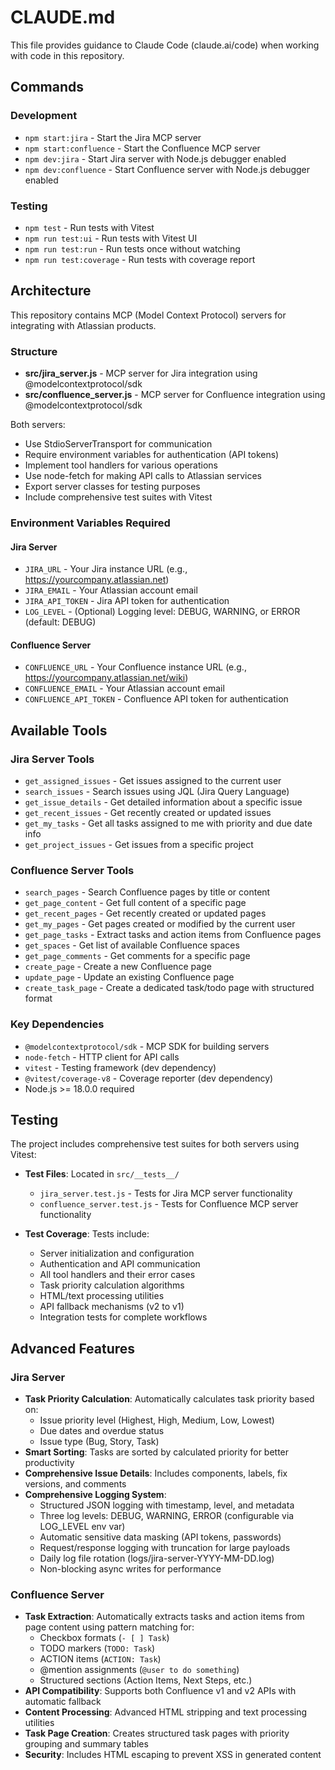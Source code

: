 # CLAUDE.md

This file provides guidance to Claude Code (claude.ai/code) when working with code in this repository.

## Commands

### Development
- `npm start:jira` - Start the Jira MCP server
- `npm start:confluence` - Start the Confluence MCP server  
- `npm dev:jira` - Start Jira server with Node.js debugger enabled
- `npm dev:confluence` - Start Confluence server with Node.js debugger enabled

### Testing
- `npm test` - Run tests with Vitest
- `npm run test:ui` - Run tests with Vitest UI
- `npm run test:run` - Run tests once without watching
- `npm run test:coverage` - Run tests with coverage report

## Architecture

This repository contains MCP (Model Context Protocol) servers for integrating with Atlassian products.

### Structure
- **src/jira_server.js** - MCP server for Jira integration using @modelcontextprotocol/sdk
- **src/confluence_server.js** - MCP server for Confluence integration using @modelcontextprotocol/sdk

Both servers:
- Use StdioServerTransport for communication
- Require environment variables for authentication (API tokens)
- Implement tool handlers for various operations
- Use node-fetch for making API calls to Atlassian services
- Export server classes for testing purposes
- Include comprehensive test suites with Vitest

### Environment Variables Required

#### Jira Server
- `JIRA_URL` - Your Jira instance URL (e.g., https://yourcompany.atlassian.net)
- `JIRA_EMAIL` - Your Atlassian account email
- `JIRA_API_TOKEN` - Jira API token for authentication
- `LOG_LEVEL` - (Optional) Logging level: DEBUG, WARNING, or ERROR (default: DEBUG)

#### Confluence Server  
- `CONFLUENCE_URL` - Your Confluence instance URL (e.g., https://yourcompany.atlassian.net/wiki)
- `CONFLUENCE_EMAIL` - Your Atlassian account email
- `CONFLUENCE_API_TOKEN` - Confluence API token for authentication

## Available Tools

### Jira Server Tools
- `get_assigned_issues` - Get issues assigned to the current user
- `search_issues` - Search issues using JQL (Jira Query Language)
- `get_issue_details` - Get detailed information about a specific issue
- `get_recent_issues` - Get recently created or updated issues
- `get_my_tasks` - Get all tasks assigned to me with priority and due date info
- `get_project_issues` - Get issues from a specific project

### Confluence Server Tools
- `search_pages` - Search Confluence pages by title or content
- `get_page_content` - Get full content of a specific page
- `get_recent_pages` - Get recently created or updated pages
- `get_my_pages` - Get pages created or modified by the current user
- `get_page_tasks` - Extract tasks and action items from Confluence pages
- `get_spaces` - Get list of available Confluence spaces
- `get_page_comments` - Get comments for a specific page
- `create_page` - Create a new Confluence page
- `update_page` - Update an existing Confluence page
- `create_task_page` - Create a dedicated task/todo page with structured format

### Key Dependencies
- `@modelcontextprotocol/sdk` - MCP SDK for building servers
- `node-fetch` - HTTP client for API calls
- `vitest` - Testing framework (dev dependency)
- `@vitest/coverage-v8` - Coverage reporter (dev dependency)
- Node.js >= 18.0.0 required

## Testing

The project includes comprehensive test suites for both servers using Vitest:

- **Test Files**: Located in `src/__tests__/`
  - `jira_server.test.js` - Tests for Jira MCP server functionality
  - `confluence_server.test.js` - Tests for Confluence MCP server functionality

- **Test Coverage**: Tests include:
  - Server initialization and configuration
  - Authentication and API communication
  - All tool handlers and their error cases
  - Task priority calculation algorithms
  - HTML/text processing utilities
  - API fallback mechanisms (v2 to v1)
  - Integration tests for complete workflows

## Advanced Features

### Jira Server
- **Task Priority Calculation**: Automatically calculates task priority based on:
  - Issue priority level (Highest, High, Medium, Low, Lowest)
  - Due dates and overdue status
  - Issue type (Bug, Story, Task)
- **Smart Sorting**: Tasks are sorted by calculated priority for better productivity
- **Comprehensive Issue Details**: Includes components, labels, fix versions, and comments
- **Comprehensive Logging System**: 
  - Structured JSON logging with timestamp, level, and metadata
  - Three log levels: DEBUG, WARNING, ERROR (configurable via LOG_LEVEL env var)
  - Automatic sensitive data masking (API tokens, passwords)
  - Request/response logging with truncation for large payloads
  - Daily log file rotation (logs/jira-server-YYYY-MM-DD.log)
  - Non-blocking async writes for performance

### Confluence Server
- **Task Extraction**: Automatically extracts tasks and action items from page content using pattern matching for:
  - Checkbox formats (`- [ ] Task`)
  - TODO markers (`TODO: Task`)
  - ACTION items (`ACTION: Task`)
  - @mention assignments (`@user to do something`)
  - Structured sections (Action Items, Next Steps, etc.)
- **API Compatibility**: Supports both Confluence v1 and v2 APIs with automatic fallback
- **Content Processing**: Advanced HTML stripping and text processing utilities
- **Task Page Creation**: Creates structured task pages with priority grouping and summary tables
- **Security**: Includes HTML escaping to prevent XSS in generated content